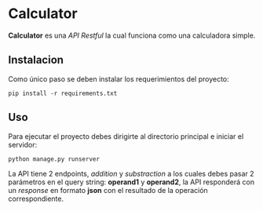 # Calculator

**Calculator** es una *API Restful* la cual funciona como una calculadora simple.

## Instalacion

Como único paso se deben instalar los requerimientos del proyecto:

```shell
pip install -r requirements.txt
```

## Uso

Para ejecutar el proyecto debes dirigirte al directorio principal e iniciar el servidor:

```shell
python manage.py runserver
```

La API tiene 2 endpoints, *addition* y *substraction* a los cuales debes pasar 2 parámetros en el query string: **operand1** y **operand2**, la API responderá con un *response* en formato **json** con el resultado de la operación correspondiente.

